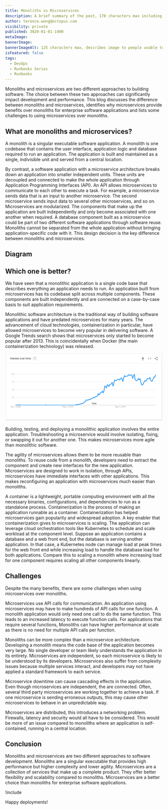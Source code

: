 ```yaml
---
title: Monoliths vs Microservices
description: A brief summary of the post, 170 characters max including spaces.
author: terence.wong@octopus.com
visibility: private
published: 3020-01-01-1400
metaImage:
bannerImage:
bannerImageAlt: 125 characters max, describes image to people unable to see it.
isFeatured: false
tags:
  - DevOps
  - Runbooks Series
  - Runbooks
---
```


<!-- see https://github.com/OctopusDeploy/blog/blob/master/tags.txt for a comprehensive list of tags -->

Monoliths and microservices are two different approaches to building software. The choice between these two approaches can significantly impact development and performance. This blog discusses the difference between monoliths and microservices, identifies why microservices provide benefits over monoliths for enterprise software applications and lists some challenges to using microservices over monoliths.

## What are monoliths and microservices?

A monolith is a singular executable software application. A monolith is one codebase that contains the user interface, application logic and database required to run an application. The application is built and maintained as a single, indivisible unit and served from a central location.

By contrast, a software application with a microservice architecture breaks down an application into smaller independent units. These units are decoupled and connected to make the whole application through Application Programming Interfaces (API). An API allows microservices to communicate to each other to execute a task. For example, a microservice sends data that is an input to another microservice. The second microservice sends input data to several other microservices, and so on. Microservices are modularized. The components that make up the application are built independently and only become associated with one another when required. A database component built as a microservice could be part of two different software applications through software reuse. Monoliths cannot be separated from the whole application without bringing application-specific code with it. This design decision is the key difference between monoliths and microservices.

## Diagram
<!-- Placeholder Image, get design to create a Octopus Image -->

<!--![Monolith vs Microservices](monolith-vs-microservices.jpg "width=500") -->

## Which one is better?

We have seen that a monolithic application is a single code base that describes everything an application needs to run. An application built from microservices has its codebase split across multiple components. These components are built independently and are connected on a case-by-case basis to suit application requirements.

Monolithic software architecture is the traditional way of building software applications and have predated microservices for many years. The advancement of cloud technologies, containerization in particular, have allowed microservices to become very popular in delivering software. A Google Trends search shows that microservices only started to become popular after 2013. This is coincidentally when Docker (the main containerization technology) was released.

![Google Trends Microservices](google-trends-microservices.png "width=500")

Building, testing, and deploying a monolithic application involves the entire application. Troubleshooting a microservice would involve isolating, fixing, or swapping it out for another one. This makes microservices more agile than monolithic software.

The agility of microservices allows them to be more reusable than monoliths. To reuse code from a monolith, developers need to extract the component and create new interfaces for the new application. Microservices are designed to work in isolation, through APIs, microservices have immediate interfaces with other applications. This makes reconfiguring an application with microservices much easier than monoliths.

A container is a lightweight, portable computing environment with all the necessary binaries, configurations, and dependencies to run as a standalone process. Containerization is the process of making an application runnable as a container. Containerization has helped microservices gain popularity and widespread adoption. A key enabler that containerization gives to microservices is scaling. The application can leverage cloud orchestration tools like Kubernetes to schedule and scale workload at the component level. Suppose an application contains a database and a web front end, but the database is serving another application. In that case, a Kubernetes node can manage load at peak times for the web front end while increasing load to handle the database load for both applications. Compare this to scaling a monolith where increasing load for one component requires scaling all other components linearly.

## Challenges

Despite the many benefits, there are some challenges when using microservices over monoliths.

Microservices use API calls for communication. An application using microservices may have to make hundreds of API calls for one function. A monolith application would only need one call to do the same function. This leads to an increased latency to execute function calls. For applications that require several functions, Monoliths can have higher performance at scale as there is no need for multiple API calls per function.

Monoliths can be more complex than a microservice architecture. Developing a monolith means the code base of the application becomes very large. No single developer or team likely understands the application in its entirety. Microservices are independent, so each microservice is likely to be understood by its developers. Microservices also suffer from complexity issues because multiple services interact, and developers may not have applied a standard framework to each service.

Microservice downtime can cause cascading effects in the application. Even though microservices are independent, the are connected. Often, several third party microservices are working together to achieve a task. If one microservice is sending erroneous outputs, this may cause other microservices to behave in an unpredictable way.

Microservices are distributed, this introduces a networking problem. Firewalls, latency and security would all have to be considered. This would be more of an issue compared to monoliths where an application is self-contained, running in a central location.

## Conclusion

Monoliths and microservices are two different approaches to software development. Monoliths are a singular executable that provides high performance but higher complexity and lower agility. Microservices are a collection of services that make up a complete product. They offer better flexibility and scalability compared to monoliths. Microservices are a better choice than monoliths for enterprise software applications.


!include <q2-2022-newsletter-cta>

Happy deployments!
